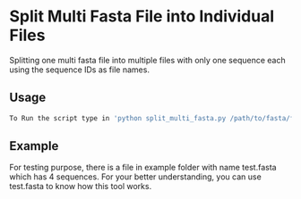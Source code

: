 # Split Multi Fasta File into Individual Files

Splitting one multi fasta file into multiple files with only one sequence each using the sequence IDs as file names.

## Usage
```bash
To Run the script type in 'python split_multi_fasta.py /path/to/fasta/file'
```
## Example

For testing purpose, there is a file in example folder with name test.fasta which has 4 sequences. For your better understanding, you can use test.fasta to know how this tool works.
